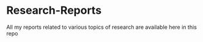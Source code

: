 # Research-Reports
All my reports related to various topics of research are available here in this repo 
